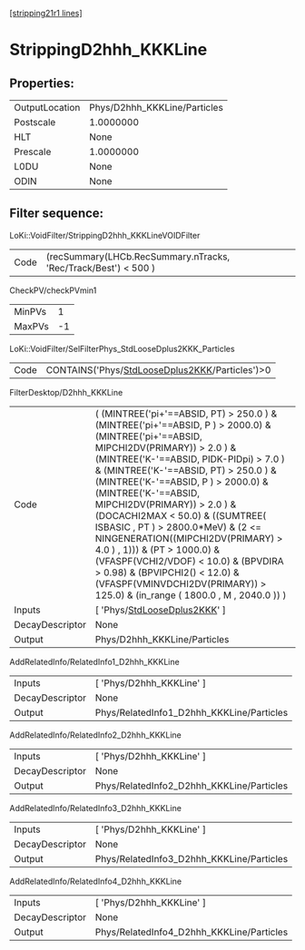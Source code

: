 [[stripping21r1 lines]](./stripping21r1-index)

# StrippingD2hhh_KKKLine

## Properties:

|                |                              |
|----------------|------------------------------|
| OutputLocation | Phys/D2hhh_KKKLine/Particles |
| Postscale      | 1.0000000                    |
| HLT            | None                         |
| Prescale       | 1.0000000                    |
| L0DU           | None                         |
| ODIN           | None                         |

## Filter sequence:

LoKi::VoidFilter/StrippingD2hhh_KKKLineVOIDFilter

|      |                                                                 |
|------|-----------------------------------------------------------------|
| Code | (recSummary(LHCb.RecSummary.nTracks, 'Rec/Track/Best') \< 500 ) |

CheckPV/checkPVmin1

|        |     |
|--------|-----|
| MinPVs | 1   |
| MaxPVs | -1  |

LoKi::VoidFilter/SelFilterPhys_StdLooseDplus2KKK_Particles

|      |                                                                                                      |
|------|------------------------------------------------------------------------------------------------------|
| Code | CONTAINS('Phys/[StdLooseDplus2KKK](./stripping21r1-commonparticles-stdloosedplus2kkk)/Particles')\>0 |

FilterDesktop/D2hhh_KKKLine

|                 |                                                                                                                                                                                                                                                                                                                                                                                                                                                                                                                                                                                                                                    |
|-----------------|------------------------------------------------------------------------------------------------------------------------------------------------------------------------------------------------------------------------------------------------------------------------------------------------------------------------------------------------------------------------------------------------------------------------------------------------------------------------------------------------------------------------------------------------------------------------------------------------------------------------------------|
| Code            | ( (MINTREE('pi+'==ABSID, PT) \> 250.0 ) & (MINTREE('pi+'==ABSID, P ) \> 2000.0) & (MINTREE('pi+'==ABSID, MIPCHI2DV(PRIMARY)) \> 2.0 ) & (MINTREE('K-'==ABSID, PIDK-PIDpi) \> 7.0 ) & (MINTREE('K-'==ABSID, PT) \> 250.0 ) & (MINTREE('K-'==ABSID, P ) \> 2000.0) & (MINTREE('K-'==ABSID, MIPCHI2DV(PRIMARY)) \> 2.0 ) & (DOCACHI2MAX \< 50.0) & ((SUMTREE( ISBASIC , PT ) \> 2800.0\*MeV) & (2 \<= NINGENERATION((MIPCHI2DV(PRIMARY) \> 4.0 ) , 1))) & (PT \> 1000.0) & (VFASPF(VCHI2/VDOF) \< 10.0) & (BPVDIRA \> 0.98) & (BPVIPCHI2() \< 12.0) & (VFASPF(VMINVDCHI2DV(PRIMARY)) \> 125.0) & (in_range ( 1800.0 , M , 2040.0 )) ) |
| Inputs          | [ 'Phys/[StdLooseDplus2KKK](./stripping21r1-commonparticles-stdloosedplus2kkk)' ]                                                                                                                                                                                                                                                                                                                                                                                                                                                                                                                                                |
| DecayDescriptor | None                                                                                                                                                                                                                                                                                                                                                                                                                                                                                                                                                                                                                               |
| Output          | Phys/D2hhh_KKKLine/Particles                                                                                                                                                                                                                                                                                                                                                                                                                                                                                                                                                                                                       |

AddRelatedInfo/RelatedInfo1_D2hhh_KKKLine

|                 |                                           |
|-----------------|-------------------------------------------|
| Inputs          | [ 'Phys/D2hhh_KKKLine' ]                |
| DecayDescriptor | None                                      |
| Output          | Phys/RelatedInfo1_D2hhh_KKKLine/Particles |

AddRelatedInfo/RelatedInfo2_D2hhh_KKKLine

|                 |                                           |
|-----------------|-------------------------------------------|
| Inputs          | [ 'Phys/D2hhh_KKKLine' ]                |
| DecayDescriptor | None                                      |
| Output          | Phys/RelatedInfo2_D2hhh_KKKLine/Particles |

AddRelatedInfo/RelatedInfo3_D2hhh_KKKLine

|                 |                                           |
|-----------------|-------------------------------------------|
| Inputs          | [ 'Phys/D2hhh_KKKLine' ]                |
| DecayDescriptor | None                                      |
| Output          | Phys/RelatedInfo3_D2hhh_KKKLine/Particles |

AddRelatedInfo/RelatedInfo4_D2hhh_KKKLine

|                 |                                           |
|-----------------|-------------------------------------------|
| Inputs          | [ 'Phys/D2hhh_KKKLine' ]                |
| DecayDescriptor | None                                      |
| Output          | Phys/RelatedInfo4_D2hhh_KKKLine/Particles |
